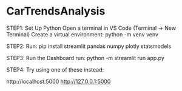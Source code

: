 # CarTrendsAnalysis
STEP1: Set Up Python Open a terminal in VS Code (Terminal → New Terminal) Create a virtual environment: python -m venv venv

STEP2: Run: pip install streamlit pandas numpy plotly statsmodels

STEP3: Run the Dashboard run: python -m streamlit run app.py

STEP4: Try using one of these instead:

http://localhost:5000 http://127.0.0.1:5000
